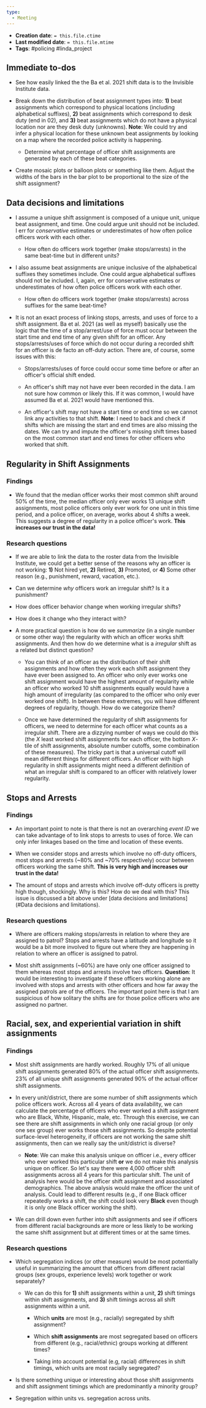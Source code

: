 ```yaml
---
type:
  - Meeting
---
```


* **Creation date**: `= this.file.ctime`
* **Last modified date**: `= this.file.mtime`
* **Tags**: #policing #linda_project 

## Immediate to-dos

* See how easily linked the the Ba et al. 2021 shift data is to the Invisible Institute data.
  
* Break down the distribution of beat assignment types into: **1)** beat assignments which correspond to physical locations (including alphabetical suffixes), **2)** beat assignments which correspond to desk duty (end in 02), and **3)** beat assignments which do not have a physical location nor are they desk duty (unknowns). **Note**: We could try and infer a physical location for these unknown beat assignments by looking on a map where the recorded police activity is happening.
  
	* Determine what percentage of officer shift assignments are generated by each of these beat categories.
	  
* Create mosaic plots or balloon plots or something like them. Adjust the widths of the bars in the bar plot to be proportional to the size of the shift assignment?
## Data decisions and limitations

* I assume a unique shift assignment is composed of a unique unit, unique beat assignment, and time. One could argue unit should not be included. I err for *conservative* estimates or underestimates of how often police officers work with each other.
  
	* How often do officers work together (make stops/arrests) in the same beat-time but in different units?
  
* I also assume beat assignments are unique inclusive of the alphabetical suffixes they sometimes include. One could argue alphabetical suffixes should not be included. I, again, err for conservative estimates or underestimates of how often police officers work with each other.
  
	* How often do officers work together (make stops/arrests) across suffixes for the same beat-time?
  
* It is not an exact process of linking stops, arrests, and uses of force to a shift assignment. Ba et al. 2021 (as well as myself) basically use the logic that the time of a stop/arrest/use of force must occur between the start time and end time of any given shift for an officer. Any stops/arrests/uses of force which do not occur during a recorded shift for an officer is de facto an off-duty action. There are, of course, some issues with this:
  
	* Stops/arrests/uses of force could occur some time before or after an officer's official shift ended.
	  
	* An officer's shift may not have ever been recorded in the data. I am not sure how common or likely this. If it was common, I would have assumed Ba et al. 2021 would have mentioned this.
	  
	* An officer's shift may not have a start time or end time so we cannot link any activities to that shift. **Note**: I need to back and check if shifts which are missing the start and end times are also missing the dates. We can try and impute the officer's missing shift times based on the most common start and end times for other officers who worked that shift.
## Regularity in Shift Assignments

### Findings

* We found that the median officer works their most common shift around 50% of the time, the median officer only ever works 13 unique shift assignments, most police officers only ever work for one unit in this time period, and a police officer, on average, works about 4 shifts a week. This suggests a degree of regularity in a police officer's work. **This increases our trust in the data!**
### Research questions

* If we are able to link the data to the roster data from the Invisible Institute, we could get a better sense of the reasons why an officer is not working: **1)** Not hired yet, **2)** Retired, **3)** Promoted, or **4)** Some other reason (e.g., punishment, reward, vacation, etc.).
  
* Can we determine *why* officers work an irregular shift? Is it a punishment?
	  
* How does officer behavior change when working irregular shifts?
	  
* How does it change who they interact with?
	  
* A more practical question is how do we *summarize* (in a single number or some other way) the regularity with which an officer works shift assignments. And then how do we determine what is a *irregular* shift as a related but distinct question?
	  
	* You can think of an officer as the distribution of their shift assignments and how often they work each shift assignment they have ever been assigned to. An officer who only ever works one shift assignment would have the highest amount of regularity while an officer who worked 10 shift assignments equally would have a high amount of irregularity (as compared to the officer who only ever worked one shift). In between these extremes, you will have different degrees of regularity, though. How do we categorize them?
		  
	* Once we have determined the regularity of shift assignments for officers, we need to determine for each officer what counts as a irregular shift. There are a dizzying number of ways we could do this (the *X* least worked shift assignments for each officer, the bottom *X*-tile of shift assignments, absolute number cutoffs, some combination of these measures). The tricky part is that a universal cutoff will mean different things for different officers. An officer with high regularity in shift assignments might need a different definition of what an irregular shift is compared to an officer with relatively lower regularity.
## Stops and Arrests

### Findings

* An important point to note is that there is not an overarching *event ID* we can take advantage of to link stops to arrests to uses of force. We can  only infer linkages based on the time and location of these events.
  
* When we consider stops and arrests which involve no off-duty officers, most stops and arrests (~80% and ~70% respectively) occur between officers working the same shift. **This is very high and increases our trust in the data!**
  
* The amount of stops and arrests which involve off-duty officers is pretty high though, shockingly. Why is this? How do we deal with this? This issue is discussed a bit above under [data decisions and limitations](#Data decisions and limitations).
### Research questions

* Where are officers making stops/arrests in relation to where they are assigned to patrol? Stops and arrests have a latitude and longitude so it would be a bit more involved to figure out where they are happening in relation to where an officer is assigned to patrol.
  
* Most shift assignments (~60%) are have only one officer assigned to them whereas most stops and arrests involve two officers. **Question**: It would be interesting to investigate if these officers working alone are involved with stops and arrests with other officers and how far away the assigned patrols are of the officers. The important point here is that I am suspicious of how solitary the shifts are for those police officers who are assigned no partner.
## Racial, sex, and experiential variation in shift assignments

### Findings

* Most shift assignments are hardly worked. Roughly 17% of all unique shift assignments generated 80% of the actual oﬀicer shift assignments. 23% of all unique shift assignments generated 90% of the actual oﬀicer shift assignments.
  
* In every unit/district, there are some number of shift assignments which police officers work. Across all 4 years of data availability, we can calculate the percentage of officers who ever worked a shift assignment who are Black, White, Hispanic, male, etc. Through this exercise, we can see there are shift assignments in which only one racial group (or only one sex group) ever works those shift assignments. So despite potential surface-level heterogeneity, if officers are not working the same shift assignments, then can we really say the unit/district is diverse?
  
	* **Note**: We can make this analysis unique on officer i.e., every officer who ever worked this particular shift **or** we do not make this analysis unique on officer. So let's say there were 4,000 officer shift assignments across all 4 years for this particular shift. The unit of analysis here would be the officer shift assignment and associated demographics. The above analysis would make the officer the unit of analysis. Could lead to different results (e.g., if one Black officer repeatedly works a shift, the shift could look very **Black** even though it is only one Black officer working the shift).
  
* We can drill down even further into shift assignments and see if officers from different racial backgrounds are more or less likely to be working the same shift assignment but at different times or at the same times.
### Research questions

* Which segregation indices (or other measure) would be most potentially useful in summarizing the amount that officers from different racial groups (sex groups, experience levels) work together or work separately?
  
	* We can do this for **1)** shift assignments within a unit, **2)** shift timings within shift assignments, and **3)** shift timings across all shift assignments within a unit.
	  
		* Which **units** are most (e.g., racially) segregated by shift assignment?
		  
		* Which **shift assignments** are most segregated based on officers from different (e.g., racial/ethnic) groups working at different times?
		  
		* Taking into account potential (e.g, racial) differences in shift timings, which units are most racially segregated?
		  
* Is there something unique or interesting about those shift assignments and shift assignment timings which are predominantly a minority group?
  
* Segregation within units vs. segregation across units.